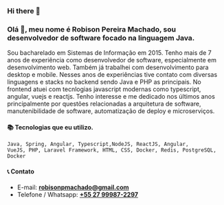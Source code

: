 ### Hi there 👋

<!--
**robisonmachado/robisonmachado** is a ✨ _special_ ✨ repository because its `README.md` (this file) appears on your GitHub profile.

Here are some ideas to get you started:

- 🔭 I’m currently working on ...
- 🌱 I’m currently learning ...
- 👯 I’m looking to collaborate on ...
- 🤔 I’m looking for help with ...
- 💬 Ask me about ...
- 📫 How to reach me: ...
- 😄 Pronouns: ...
- ⚡ Fun fact: ...
-->


### Olá 👋, meu nome é Robison Pereira Machado, sou desenvolvedor de software focado na linguagem Java.
Sou bacharelado em Sistemas de Informação em 2015. Tenho mais de 7 anos de experiência como desenvolvedor de software, especialmente em desenvolvimento web. Também já trabalhei com desenvolvimento para desktop e mobile. Nesses anos de experiências tive contato com diversas linguagens e stacks no backend sendo Java e PHP as principais. No frontend atuei com tecnlogias javascript modernas como typescript, angular, vuejs e reactjs. Tenho interesse e me dedicado nos últimos anos principalmente por questões relacionadas a arquitetura de software, manutenibilidade de software, automatização de deploy e microserviços.

#### 📚 Tecnologias que eu utilizo.
<code>Java, Spring, Angular, Typescript,NodeJS, ReactJS, Angular, VueJS, PHP, Laravel Framework, HTML, CSS, Docker, Redis, PostgreSQL, Docker</code>


#### 📞 Contato
- E-mail: <strong>robisonpmachado@gmail.com</strong>
- Telefone / Whatsapp: <a href="tel:+5527999872297"><strong>+55 27 99987-2297</strong></a> 
